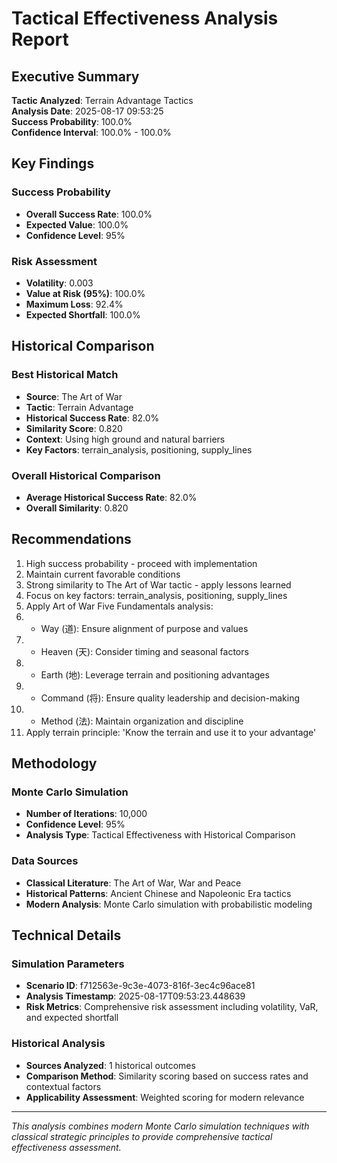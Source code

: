 # Tactical Effectiveness Analysis Report

## Executive Summary

**Tactic Analyzed**: Terrain Advantage Tactics  
**Analysis Date**: 2025-08-17 09:53:25  
**Success Probability**: 100.0%  
**Confidence Interval**: 100.0% - 100.0%

## Key Findings

### Success Probability
- **Overall Success Rate**: 100.0%
- **Expected Value**: 100.0%
- **Confidence Level**: 95%

### Risk Assessment
- **Volatility**: 0.003
- **Value at Risk (95%)**: 100.0%
- **Maximum Loss**: 92.4%
- **Expected Shortfall**: 100.0%

## Historical Comparison

### Best Historical Match

- **Source**: The Art of War
- **Tactic**: Terrain Advantage
- **Historical Success Rate**: 82.0%
- **Similarity Score**: 0.820
- **Context**: Using high ground and natural barriers
- **Key Factors**: terrain_analysis, positioning, supply_lines

### Overall Historical Comparison
- **Average Historical Success Rate**: 82.0%
- **Overall Similarity**: 0.820

## Recommendations

1. High success probability - proceed with implementation
2. Maintain current favorable conditions
3. Strong similarity to The Art of War tactic - apply lessons learned
4. Focus on key factors: terrain_analysis, positioning, supply_lines
5. Apply Art of War Five Fundamentals analysis:
6. - Way (道): Ensure alignment of purpose and values
7. - Heaven (天): Consider timing and seasonal factors
8. - Earth (地): Leverage terrain and positioning advantages
9. - Command (将): Ensure quality leadership and decision-making
10. - Method (法): Maintain organization and discipline
11. Apply terrain principle: 'Know the terrain and use it to your advantage'

## Methodology

### Monte Carlo Simulation
- **Number of Iterations**: 10,000
- **Confidence Level**: 95%
- **Analysis Type**: Tactical Effectiveness with Historical Comparison

### Data Sources
- **Classical Literature**: The Art of War, War and Peace
- **Historical Patterns**: Ancient Chinese and Napoleonic Era tactics
- **Modern Analysis**: Monte Carlo simulation with probabilistic modeling

## Technical Details

### Simulation Parameters
- **Scenario ID**: f712563e-9c3e-4073-816f-3ec4c96ace81
- **Analysis Timestamp**: 2025-08-17T09:53:23.448639
- **Risk Metrics**: Comprehensive risk assessment including volatility, VaR, and expected shortfall

### Historical Analysis
- **Sources Analyzed**: 1 historical outcomes
- **Comparison Method**: Similarity scoring based on success rates and contextual factors
- **Applicability Assessment**: Weighted scoring for modern relevance

---

*This analysis combines modern Monte Carlo simulation techniques with classical strategic principles to provide comprehensive tactical effectiveness assessment.*
